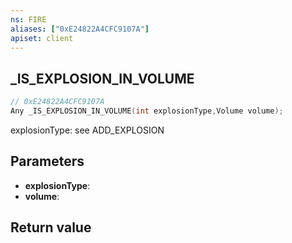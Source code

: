 ```yaml
---
ns: FIRE
aliases: ["0xE24822A4CFC9107A"]
apiset: client
---
```

## _IS_EXPLOSION_IN_VOLUME

```c
// 0xE24822A4CFC9107A
Any _IS_EXPLOSION_IN_VOLUME(int explosionType,Volume volume);
```

explosionType: see ADD_EXPLOSION

## Parameters
* **explosionType**:
* **volume**:

## Return value

